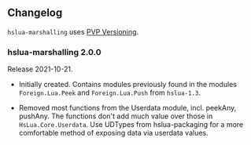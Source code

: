 ## Changelog

`hslua-marshalling` uses [PVP Versioning](https://pvp.haskell.org).

### hslua-marshalling 2.0.0

Release 2021-10-21.

- Initially created. Contains modules previously found in the
  modules `Foreign.Lua.Peek` and `Foreign.Lua.Push` from
  `hslua-1.3`.

- Removed most functions from the Userdata module, incl. peekAny,
  pushAny. The functions don't add much value over those in
  `HsLua.Core.Userdata`. Use UDTypes from hslua-packaging for a
  more comfortable method of exposing data via userdata values.
